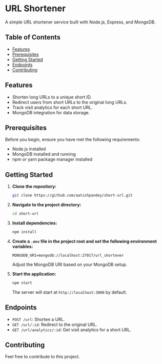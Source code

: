 
# URL Shortener

A simple URL shortener service built with Node.js, Express, and MongoDB.

## Table of Contents

- [Features](#features)
- [Prerequisites](#prerequisites)
- [Getting Started](#getting-started)
- [Endpoints](#endpoints)
- [Contributing](#contributing)

## Features

- Shorten long URLs to a unique short ID.
- Redirect users from short URLs to the original long URLs.
- Track visit analytics for each short URL.
- MongoDB integration for data storage.

## Prerequisites

Before you begin, ensure you have met the following requirements:

- Node.js installed
- MongoDB installed and running
- npm or yarn package manager installed

## Getting Started

1. **Clone the repository:**

   ```bash
   git clone https://github.com/aatishpandey/short-url.git
   ```

2. **Navigate to the project directory:**

   ```bash
   cd short-url
   ```

3. **Install dependencies:**

   ```bash
   npm install
   ```

4. **Create a `.env` file in the project root and set the following environment variables:**

   ```env
   MONGODB_URI=mongodb://localhost:27017/url_shortener
   ```

   Adjust the MongoDB URI based on your MongoDB setup.

5. **Start the application:**

   ```bash
   npm start
   ```

   The server will start at `http://localhost:3000` by default.

## Endpoints

- `POST /url`: Shorten a URL.
- `GET /url/:id`: Redirect to the original URL.
- `GET /url/analytics/:id`: Get visit analytics for a short URL.


## Contributing

Feel free to contribute to this project.
